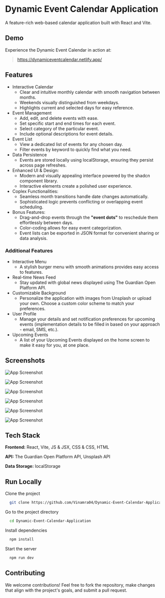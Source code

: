 
# Dynamic Event Calendar Application

A feature-rich web-based calendar application built with React and Vite.
## Demo

Experience the Dynamic Event Calendar in action at:

> https://dynamiceventcalendar.netlify.app/
## Features

* Interactive Calendar
    - Clear and intuitive monthly calendar with smooth navigation between months.
    - Weekends visually distinguished from weekdays.
    - Highlights current and selected days for easy reference. 
* Event Management
    - Add, edit, and delete events with ease.
    - Set specific start and end times for each event.
    - Select category of the particular event.
    - Include optional descriptions for event details.
* Event List
    - View a dedicated list of events for any chosen day.
    - Filter events by keyword to quickly find what you need.
* Data Persistence
    - Events are stored locally using localStorage, ensuring they persist across page refreshes.
* Enhanced UI & Design:
    - Modern and visually appealing interface powered by the shadcn component library.
    - Interactive elements create a polished user experience.
* Coplex Functionalities:
    - Seamless month transitions handle date changes automatically.
    - Sophisticated logic prevents conflicting or overlapping event scheduling.
* Bonus Features:
    - Drag-and-drop events through the __"event dots"__ to reschedule them effortlessly between days.
    - Color-coding allows for easy event categorization.
    - Event lists can be exported in JSON format for convenient sharing or data analysis.
### Additional Features
* Interactive Menu
    - A stylish burger menu with smooth animations provides easy access to features.
* Real-time News Feed
    - Stay updated with global news displayed using The Guardian Open Platform API.
* Customizable Background
    - Personalize the application with images from Unsplash or upload your own. Choose a custom color scheme to match your preferences.
* User Profile
    - Manage your details and set notification preferences for upcoming events (implementation details to be filled in based on your approach - email, SMS, etc.).
* Upcoming Events
    - A list of your Upcoming Events displayed on the home screen to make it easy for you, at one place.

## Screenshots

![App Screenshot](https://via.placeholder.com/468x300?text=App+Screenshot+Here)

![App Screenshot](https://via.placeholder.com/468x300?text=App+Screenshot+Here)

![App Screenshot](https://via.placeholder.com/468x300?text=App+Screenshot+Here)

![App Screenshot](https://via.placeholder.com/468x300?text=App+Screenshot+Here)

![App Screenshot](https://via.placeholder.com/468x300?text=App+Screenshot+Here)

![App Screenshot](https://via.placeholder.com/468x300?text=App+Screenshot+Here)


## Tech Stack

**Frontend:** React, Vite, JS & JSX, CSS & CSS, HTML

**API:** The Guardian Open Platform API, Unsplash API

**Data Storage:** localStorage


## Run Locally

Clone the project

```bash
  git clone https://github.com/Vinamra04/Dynamic-Event-Calendar-Application.git
```

Go to the project directory

```bash
  cd Dynamic-Event-Calendar-Application
```

Install dependencies

```bash
  npm install
```

Start the server

```bash
  npm run dev
```


## Contributing

We welcome contributions! Feel free to fork the repository, make changes that align with the project's goals, and submit a pull request.
